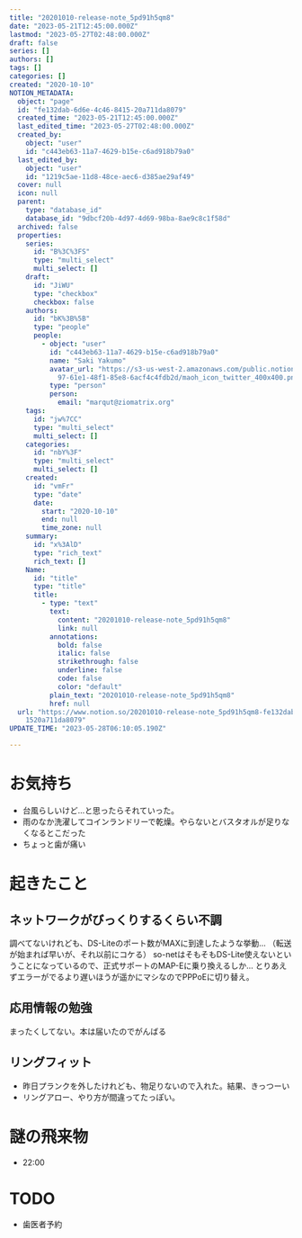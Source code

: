 ```yaml
---
title: "20201010-release-note_5pd91h5qm8"
date: "2023-05-21T12:45:00.000Z"
lastmod: "2023-05-27T02:48:00.000Z"
draft: false
series: []
authors: []
tags: []
categories: []
created: "2020-10-10"
NOTION_METADATA:
  object: "page"
  id: "fe132dab-6d6e-4c46-8415-20a711da8079"
  created_time: "2023-05-21T12:45:00.000Z"
  last_edited_time: "2023-05-27T02:48:00.000Z"
  created_by:
    object: "user"
    id: "c443eb63-11a7-4629-b15e-c6ad918b79a0"
  last_edited_by:
    object: "user"
    id: "1219c5ae-11d8-48ce-aec6-d385ae29af49"
  cover: null
  icon: null
  parent:
    type: "database_id"
    database_id: "9dbcf20b-4d97-4d69-98ba-8ae9c8c1f58d"
  archived: false
  properties:
    series:
      id: "B%3C%3FS"
      type: "multi_select"
      multi_select: []
    draft:
      id: "JiWU"
      type: "checkbox"
      checkbox: false
    authors:
      id: "bK%3B%5B"
      type: "people"
      people:
        - object: "user"
          id: "c443eb63-11a7-4629-b15e-c6ad918b79a0"
          name: "Saki Yakumo"
          avatar_url: "https://s3-us-west-2.amazonaws.com/public.notion-static.com/3ad1c4\
            97-61e1-48f1-85e8-6acf4c4fdb2d/maoh_icon_twitter_400x400.png"
          type: "person"
          person:
            email: "marqut@ziomatrix.org"
    tags:
      id: "jw%7CC"
      type: "multi_select"
      multi_select: []
    categories:
      id: "nbY%3F"
      type: "multi_select"
      multi_select: []
    created:
      id: "vmFr"
      type: "date"
      date:
        start: "2020-10-10"
        end: null
        time_zone: null
    summary:
      id: "x%3AlD"
      type: "rich_text"
      rich_text: []
    Name:
      id: "title"
      type: "title"
      title:
        - type: "text"
          text:
            content: "20201010-release-note_5pd91h5qm8"
            link: null
          annotations:
            bold: false
            italic: false
            strikethrough: false
            underline: false
            code: false
            color: "default"
          plain_text: "20201010-release-note_5pd91h5qm8"
          href: null
  url: "https://www.notion.so/20201010-release-note_5pd91h5qm8-fe132dab6d6e4c4684\
    1520a711da8079"
UPDATE_TIME: "2023-05-28T06:10:05.190Z"

---
```

<link rel="stylesheet" href="https://cdn.jsdelivr.net/npm/katex@0.16.2/dist/katex.min.css" integrity="sha384-bYdxxUwYipFNohQlHt0bjN/LCpueqWz13HufFEV1SUatKs1cm4L6fFgCi1jT643X" crossorigin="anonymous">


# お気持ち

- 台風らしいけど…と思ったらそれていった。
- 雨のなか洗濯してコインランドリーで乾燥。やらないとバスタオルが足りなくなるとこだった
- ちょっと歯が痛い

# 起きたこと


## ネットワークがびっくりするくらい不調


調べてないけれども、DS-Liteのポート数がMAXに到達したような挙動… （転送が始まれば早いが、それ以前にコケる） so-netはそもそもDS-Lite使えないということになっているので、正式サポートのMAP-Eに乗り換えるしか… とりあえずエラーがでるより遅いほうが遥かにマシなのでPPPoEに切り替え。


## 応用情報の勉強


まったくしてない。本は届いたのでがんばる


## リングフィット

- 昨日プランクを外したけれども、物足りないので入れた。結果、きっつーい
- リングアロー、やり方が間違ってたっぽい。

# 謎の飛来物

- 22:00

# TODO

- 歯医者予約
